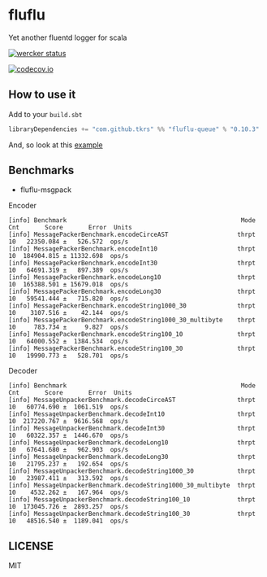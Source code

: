 # fluflu
Yet another fluentd logger for scala

[![wercker status](https://app.wercker.com/status/d754e7976e64af6e1065568b43b27ac7/m "wercker status")](https://app.wercker.com/project/bykey/d754e7976e64af6e1065568b43b27ac7)

[![codecov.io](http://codecov.io/github/tkrs/fluflu/coverage.svg?branch=master)](http://codecov.io/github/tkrs/fluflu?branch=master)

## How to use it

Add to your `build.sbt`

```scala
libraryDependencies += "com.github.tkrs" %% "fluflu-queue" % "0.10.3"
```

And, so look at this [example](https://github.com/tkrs/fluflu/tree/master/examples/src/main/scala)

## Benchmarks

- fluflu-msgpack

Encoder

```
[info] Benchmark                                                Mode  Cnt       Score       Error  Units
[info] MessagePackerBenchmark.encodeCirceAST                   thrpt   10   22350.084 ±   526.572  ops/s
[info] MessagePackerBenchmark.encodeInt10                      thrpt   10  184904.815 ± 11332.698  ops/s
[info] MessagePackerBenchmark.encodeInt30                      thrpt   10   64691.319 ±   897.389  ops/s
[info] MessagePackerBenchmark.encodeLong10                     thrpt   10  165388.501 ± 15679.018  ops/s
[info] MessagePackerBenchmark.encodeLong30                     thrpt   10   59541.444 ±   715.820  ops/s
[info] MessagePackerBenchmark.encodeString1000_30              thrpt   10    3107.516 ±    42.144  ops/s
[info] MessagePackerBenchmark.encodeString1000_30_multibyte    thrpt   10     783.734 ±     9.827  ops/s
[info] MessagePackerBenchmark.encodeString100_10               thrpt   10   64000.552 ±  1384.534  ops/s
[info] MessagePackerBenchmark.encodeString100_30               thrpt   10   19990.773 ±   528.701  ops/s
```

Decoder

```
[info] Benchmark                                                Mode  Cnt       Score       Error  Units
[info] MessageUnpackerBenchmark.decodeCirceAST                 thrpt   10   60774.690 ±  1061.519  ops/s
[info] MessageUnpackerBenchmark.decodeInt10                    thrpt   10  217220.767 ±  9616.568  ops/s
[info] MessageUnpackerBenchmark.decodeInt30                    thrpt   10   60322.357 ±  1446.670  ops/s
[info] MessageUnpackerBenchmark.decodeLong10                   thrpt   10   67641.680 ±   962.903  ops/s
[info] MessageUnpackerBenchmark.decodeLong30                   thrpt   10   21795.237 ±   192.654  ops/s
[info] MessageUnpackerBenchmark.decodeString1000_30            thrpt   10   23987.411 ±   313.592  ops/s
[info] MessageUnpackerBenchmark.decodeString1000_30_multibyte  thrpt   10    4532.262 ±   167.964  ops/s
[info] MessageUnpackerBenchmark.decodeString100_10             thrpt   10  173045.726 ±  2893.257  ops/s
[info] MessageUnpackerBenchmark.decodeString100_30             thrpt   10   48516.540 ±  1189.041  ops/s
```

## LICENSE

MIT
